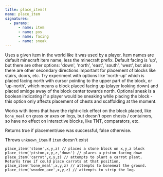 ```yaml
---
title: place_item()
name: place_item
signatures:
  - params:
      - name: item
      - name: pos
      - name: facing
      - name: sneak
---
```


Uses a given item in the world like it was used by a player. Item names are
default minecraft item name, less the minecraft prefix. Default facing is 'up',
but there are other options: 'down', 'north', 'east', 'south', 'west', but also
there are other secondary directions important for placement of blocks like
stairs, doors, etc. Try experiment with options like 'north-up' which is placed
facing north with cursor pointing to the upper part of the block, or 'up-north',
which means a block placed facing up (player looking down) and placed smidge
away of the block center towards north. Optional sneak is a boolean indicating
if a player would be sneaking while placing the block - this option only affects
placement of chests and scaffolding at the moment.

Works with items that have the right-click effect on the block placed, like
`bone_meal` on grass or axes on logs, but doesn't open chests / containers, so
have no effect on interactive blocks, like TNT, comparators, etc.

Returns true if placement/use was successful, false otherwise.

Throws `unknown_item` if `item` doesn't exist

```scarpet
place_item('stone',x,y,z) // places a stone block on x,y,z block
place_item('piston,x,y,z,'down') // places a piston facing down
place_item('carrot',x,y,z) // attempts to plant a carrot plant. Returns true if could place carrots at that position.
place_item('bone_meal',x,y,z) // attempts to bonemeal the ground.
place_item('wooden_axe',x,y,z) // attempts to strip the log.
```
